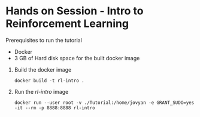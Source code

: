# Hands on Session - Intro to Reinforcement Learning

Prerequisites to run the tutorial
* Docker
* 3 GB of Hard disk space for the built docker image


1. Build the docker image
   ```
   docker build -t rl-intro .
   ```
2. Run the *rl-intro* image
   ```
   docker run --user root -v ./Tutorial:/home/jovyan -e GRANT_SUDO=yes -it --rm -p 8888:8888 rl-intro
   ```